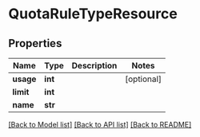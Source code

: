 # QuotaRuleTypeResource

## Properties
Name | Type | Description | Notes
------------ | ------------- | ------------- | -------------
**usage** | **int** |  | [optional] 
**limit** | **int** |  | 
**name** | **str** |  | 

[[Back to Model list]](../README.md#documentation-for-models) [[Back to API list]](../README.md#documentation-for-api-endpoints) [[Back to README]](../README.md)


